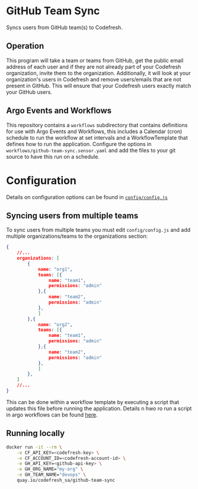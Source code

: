 # GitHub Team Sync
Syncs users from GitHub team(s) to Codefresh.

## Operation
This program will take a team or teams from GitHub, get the public email address of each user and if they are not already part of your Codefresh organization, invite them to the organization. Additionally, it will look at your organization's users in Codefresh and remove users/emails that are not present in GitHub. This will ensure that your Codefresh users exactly match your GitHub users.

## Argo Events and Workflows
This repository contains a `workflows` subdirectory that contains definitions for use with Argo Events and Workflows, this includes a Calendar (cron) schedule to run the workflow at set intervals and a WorkflowTemplate that defines how to run the application. Configure the options in `workflows/github-team-sync.sensor.yaml` and add the files to your git source to have this run on a schedule.

# Configuration
Details on configuration options can be found in [`config/config.js`](./config/config.js)


## Syncing users from multiple teams
To sync users from multiple teams you must edit `config/config.js` and add multiple organizations/teams to the organizations section:
```json
{
    //...
    organizations: [
        {
            name: "org1",
            teams: [{
                name: "team1",
                permissions: "admin"
            },{
                name: "team2",
                permissions: "admin"
            },
            ]
        },{
            name: "org2",
            teams: [{
                name: "team1",
                permissions: "admin"
            },{
                name: "team2",
                permissions: "admin"
            },
            ]
        },
    ]
    //...
}
```

This can be done within a workflow template by executing a script that updates this file before running the application. Details n hwo ro run a script in argo workflows can be found [here](https://argoproj.github.io/argo-workflows/walk-through/scripts-and-results/).

## Running locally

```bash
docker run -it --rm \
    -e CF_API_KEY=<codefresh-key> \
    -e CF_ACCOUNT_ID=<codefresh-account-id> \
    -e GH_API_KEY=<github-api-key> \
    -e GH_ORG_NAME="my-org" \
    -e GH_TEAM_NAME="devops" \
    quay.io/codefresh_sa/github-team-sync
```